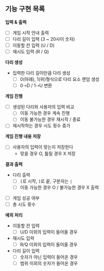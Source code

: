 ## 기능 구현 목록

**입력 & 출력**
- [ ] 게임 시작 안내 출력
- [ ] 다리 길이 입력 (3 ~ 20사이 숫자)
- [ ] 이동할 칸 입력 (U / D)
- [ ] 재시도 입력 (R / Q)

**다리 생성**
- 입력한 다리 길이만큼 다리 생성
    - [ ] 0(아래), 1(위)형식으로 다리 요소 랜덤 생성
    - [ ] 0➝D / 1➝U 변환

**게임 진행**
- [ ] 생성된 다리와 사용자의 입력 비교
    - [ ] 이동 가능한 경우 계속 진행
    - [ ] 이동 불가능한 경우 재시작 / 종료
- [ ] 재시작하는 경우 시도 횟수 증가

**게임 진행 내용 저장**
- [ ] 사용자의 입력이 맞는지 저장한다
    - 맞을 경우 O, 틀릴 경우 X 저장

**결과 출력**
- 다리 출력
    - [ ] `[`로 시작, `]`로 끝, 구분자는 `|`
    - [ ] 이동 가능한 경우 O / 불가능한 경우 X 출력
- [ ] 게임 성공 여부
- [ ] 총 시도 횟수

**예외 처리**
- 이동할 칸 입력
    - [ ] U/D 이외의 입력이 들어올 경우
- 재시도 입력
    - [ ] R/Q 이외의 입력이 들어올 경우
- 다리 길이 입력
    - [ ] 숫자가 아닌 입력이 들어온 경우
    - [ ] 범위 이외의 숫자가 들어온 경우